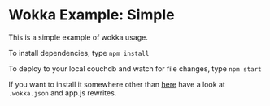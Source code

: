 # Wokka Example: Simple

This is a simple example of wokka usage.

To install dependencies, type `npm install`

To deploy to your local couchdb and watch for file changes, type `npm start`

If you want to install it somewhere other than [here](http://0.0.0.0:5984/wokka_example_simple/_design/app/_rewrite/) have a look at `.wokka.json` and app.js rewrites.
